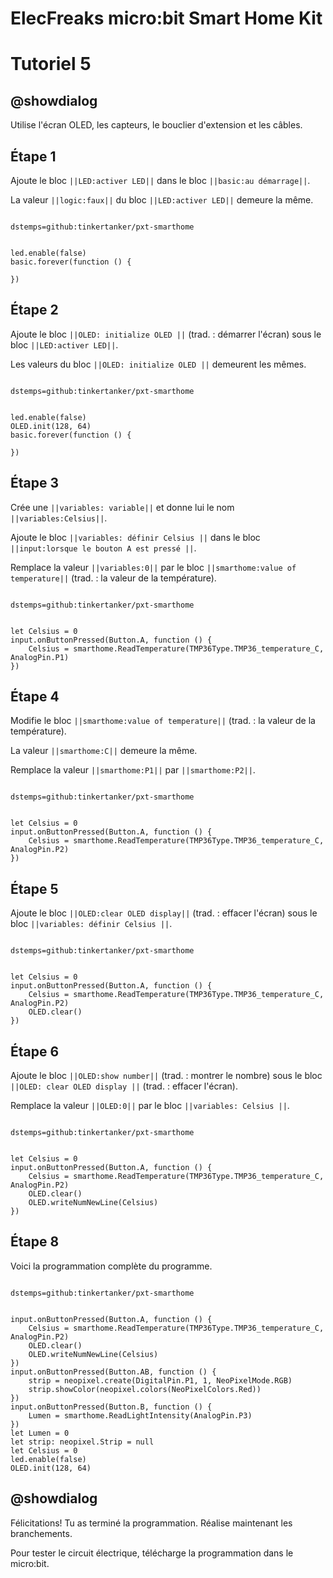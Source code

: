 # ElecFreaks micro:bit Smart Home Kit

# Tutoriel 5

## @showdialog

Utilise l'écran OLED, les capteurs, le bouclier d'extension et les câbles.

## Étape 1

Ajoute le bloc ``||LED:activer LED||`` dans le bloc ``||basic:au démarrage||``.

La valeur ``||logic:faux||`` du bloc ``||LED:activer LED||`` demeure la même.

```package

dstemps=github:tinkertanker/pxt-smarthome

```

```blocks

led.enable(false)
basic.forever(function () {
	
})

```

## Étape 2

Ajoute le bloc ``||OLED: initialize OLED ||`` (trad. : démarrer l'écran) sous le bloc ``||LED:activer LED||``.

Les valeurs du bloc ``||OLED: initialize OLED ||`` demeurent les mêmes.

```package

dstemps=github:tinkertanker/pxt-smarthome

```

```blocks

led.enable(false)
OLED.init(128, 64)
basic.forever(function () {
	
})

```

## Étape 3

Crée une ``||variables: variable||`` et donne lui le nom ``||variables:Celsius||``.

Ajoute le bloc ``||variables: définir Celsius ||`` dans le bloc ``||input:lorsque le bouton A est pressé ||``.

Remplace la valeur ``||variables:0||`` par le bloc ``||smarthome:value of temperature||`` (trad. : la valeur de la température).

```package

dstemps=github:tinkertanker/pxt-smarthome

```

```blocks

let Celsius = 0
input.onButtonPressed(Button.A, function () {
    Celsius = smarthome.ReadTemperature(TMP36Type.TMP36_temperature_C, AnalogPin.P1)
})

```

## Étape 4

Modifie le bloc ``||smarthome:value of temperature||`` (trad. : la valeur de la température).

La valeur ``||smarthome:C||`` demeure la même.

Remplace la valeur ``||smarthome:P1||`` par ``||smarthome:P2||``.

```package

dstemps=github:tinkertanker/pxt-smarthome

```

```blocks

let Celsius = 0
input.onButtonPressed(Button.A, function () {
    Celsius = smarthome.ReadTemperature(TMP36Type.TMP36_temperature_C, AnalogPin.P2)
})

```

## Étape 5

Ajoute le bloc ``||OLED:clear OLED display||`` (trad. : effacer l'écran) sous le bloc ``||variables: définir Celsius ||``.

```package

dstemps=github:tinkertanker/pxt-smarthome

```

```blocks

let Celsius = 0
input.onButtonPressed(Button.A, function () {
    Celsius = smarthome.ReadTemperature(TMP36Type.TMP36_temperature_C, AnalogPin.P2)
    OLED.clear()
})

```

## Étape 6

Ajoute le bloc ``||OLED:show number||`` (trad. : montrer le nombre) sous le bloc ``||OLED: clear OLED display ||`` (trad. : effacer l'écran).

Remplace la valeur ``||OLED:0||`` par le bloc ``||variables: Celsius ||``.

```package

dstemps=github:tinkertanker/pxt-smarthome

```

```blocks

let Celsius = 0
input.onButtonPressed(Button.A, function () {
    Celsius = smarthome.ReadTemperature(TMP36Type.TMP36_temperature_C, AnalogPin.P2)
    OLED.clear()
    OLED.writeNumNewLine(Celsius)
})

```

## Étape 8

Voici la programmation complète du programme.

```package

dstemps=github:tinkertanker/pxt-smarthome

```

```blocks

input.onButtonPressed(Button.A, function () {
    Celsius = smarthome.ReadTemperature(TMP36Type.TMP36_temperature_C, AnalogPin.P2)
    OLED.clear()
    OLED.writeNumNewLine(Celsius)
})
input.onButtonPressed(Button.AB, function () {
    strip = neopixel.create(DigitalPin.P1, 1, NeoPixelMode.RGB)
    strip.showColor(neopixel.colors(NeoPixelColors.Red))
})
input.onButtonPressed(Button.B, function () {
    Lumen = smarthome.ReadLightIntensity(AnalogPin.P3)
})
let Lumen = 0
let strip: neopixel.Strip = null
let Celsius = 0
led.enable(false)
OLED.init(128, 64)

```

## @showdialog 

Félicitations! Tu as terminé la programmation. Réalise maintenant les branchements.

Pour tester le circuit électrique, télécharge la programmation dans le micro:bit.